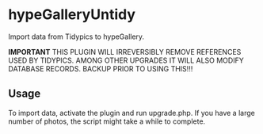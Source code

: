 hypeGalleryUntidy
=================

Import data from Tidypics to hypeGallery.

**IMPORTANT**
THIS PLUGIN WILL IRREVERSIBLY REMOVE REFERENCES USED BY TIDYPICS. AMONG OTHER
UPGRADES IT WILL ALSO MODIFY DATABASE RECORDS. BACKUP PRIOR TO USING THIS!!!

## Usage

To import data, activate the plugin and run upgrade.php. If you have a large
number of photos, the script might take a while to complete.


